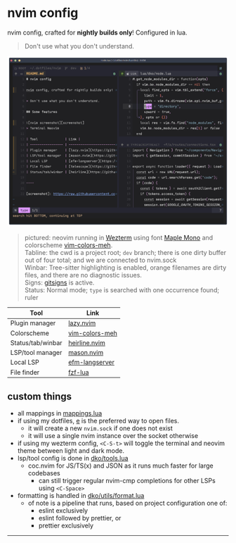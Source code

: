 # nvim config

nvim config, crafted for **nightly builds only**! Configured in lua.

> Don't use what you don't understand.

![nvim screenshot][screenshot]

> pictured: neovim running in [Wezterm](https://github.com/wez/wezterm)
> using font [Maple Mono](https://github.com/subframe7536/maple-font)
> and colorscheme [vim-colors-meh].  
> Tabline: the cwd is a project root; `dev` branch; there is one dirty buffer out of four total; and we are connected to nvim.sock  
> Winbar: Tree-sitter highlighting is enabled, orange filenames are dirty files, and there are no diagnostic issues.  
> Signs: [gitsigns](https://github.com/lewis6991/gitsigns.nvim) is active.  
> Status: Normal mode; `type` is searched with one occurrence found; ruler

| Tool              | Link             |
| ----------------- | ---------------- |
| Plugin manager    | [lazy.nvim]      |
| Colorscheme       | [vim-colors-meh] |
| Status/tab/winbar | [heirline.nvim]  |
| LSP/tool manager  | [mason.nvim]     |
| Local LSP         | [efm-langserver] |
| File finder       | [fzf-lua]      |

## custom things

- all mappings in [mappings.lua](./lua/dko/mappings.lua)
- if using my dotfiles, [e](https://github.com/davidosomething/dotfiles/blob/dev/bin/e) is the preferred way to open files.
  - it will create a new `nvim.sock` if one does not exist
  - it will use a single nvim instance over the socket otherwise
- if using my wezterm config, `<C-S-t>` will toggle the terminal and neovim
  theme between light and dark mode.
- lsp/tool config is done in [dko/tools.lua](https://github.com/davidosomething/dotfiles/tree/dev/nvim/lua/dko/tools.lua)
  - coc.nvim for JS/TS(x) and JSON as it runs much faster for large codebases
    - can still trigger regular nvim-cmp completions for other LSPs using
      `<C-Space>`
- formatting is handled in [dko/utils/format.lua](https://github.com/davidosomething/dotfiles/blob/dev/nvim/lua/dko/utils/format.lua)
  - of note is a pipeline that runs, based on project configuration one of:
    - eslint exclusively
    - eslint followed by prettier, or
    - prettier exclusively

---

[screenshot]: https://raw.githubusercontent.com/davidosomething/dotfiles/dev/meta/nvim-potatosff.png
[lazy.nvim]: https://github.com/folke/lazy.nvim
[vim-colors-meh]: https://github.com/davidosomething/vim-colors-meh
[mason.nvim]: https://github.com/williamboman/mason.nvim
[efm-langserver]: https://github.com/mattn/efm-langserver
[fzf-lua]: https://github.com/ibhagwan/fzf-lua
[telescope]: https://github.com/nvim-telescope/telescope.nvim
[heirline.nvim]: https://github.com/rebelot/heirline.nvim
